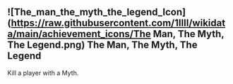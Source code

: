 ## ![The_man_the_myth_the_legend_Icon](https://raw.githubusercontent.com/1IlIl/wikidata/main/achievement_icons/The Man, The Myth, The Legend.png) The Man, The Myth, The Legend


Kill a player with a Myth.
